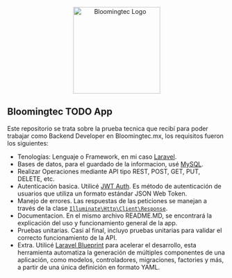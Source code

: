 <p align="center"><a href="https://bloomingtec.mx" target="_blank"><img src="https://bloomingtec.mx/assets/img/im/Icono_Blooming_Tec-01.png" width="200" alt="Bloomingtec Logo"></a></p>

## Bloomingtec TODO App

Este repositorio se trata sobre la prueba tecnica que recibí para poder trabajar como Backend Developer en Bloomingtec.mx, los requisitos fueron los siguientes:

- Tenologías: Lenguaje o Framework, en mi caso [Laravel](https://laravel.com/).
- Bases de datos, para el guardado de la informacion, usé [MySQL](https://www.mysql.com/).
- Realizar Operaciones mediante API tipo REST, POST, GET, PUT, DELETE, etc. 
- Autenticación basica. Utilicé [JWT Auth](https://www.jwt.io/). Es método de autenticación de usuarios que utiliza un formato estándar JSON Web Token.
- Manejo de errores. Las respuestas de las peticiones se manejan a través de la clase [`Illuminate\Http\Client\Response`](https://api.laravel.com/docs/12.x/Illuminate/Http/Client/Response.html).
- Documentacion. En el mismo archivo README.MD, se encontrará la explicación del uso y funcionamiento general de la app.
- Pruebas unitarias. Casi al final, incluyo pruebas unitarias para validar el correcto funcionamiento de la API.
- Extra. Utilicé [Laravel Blueprint](https://blueprint.laravelshift.com/) para acelerar el desarrollo, esta herramienta automatiza la generación de múltiples componentes de una aplicación, como modelos, controladores, migraciones, factories y más, a partir de una única definición en formato YAML.